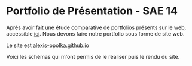 # Portfolio de Présentation - SAE 14

Après avoir fait une étude comparative de portfolios présents sur le web, accessible [ici](./src/etude-comparative-sae-14.pdf). Nous devons faire notre portfolio sous forme de site web.

Le site est [alexis-opolka.github.io](https://alexis-opolka.github.io)

Voici les schémas qui m'ont permis de le réaliser puis le rendu du site.
